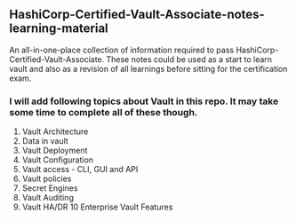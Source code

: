 ## HashiCorp-Certified-Vault-Associate-notes-learning-material
An all-in-one-place collection of information required to pass HashiCorp-Certified-Vault-Associate. These notes could be used as a start to learn vault and also as a revision of all learnings before sitting for the certification exam.


### I will add following topics about Vault in this repo. It may take some time to complete all of these though.

1. Vault Architecture
2. Data in vault
3. Vault Deployment
4. Vault Configuration
5. Vault access - CLI, GUI and API
6. Vault policies
7. Secret Engines
8. Vault Auditing
9. Vault HA/DR
10 Enterprise Vault Features

